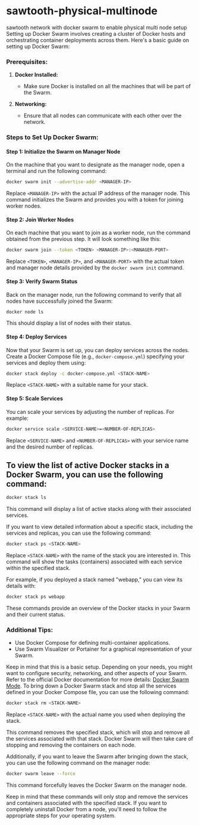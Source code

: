 # sawtooth-physical-multinode
sawtooth network with docker swarm to enable physical multi node setup
Setting up Docker Swarm involves creating a cluster of Docker hosts and orchestrating container deployments across them. Here's a basic guide on setting up Docker Swarm:

### Prerequisites:
1. **Docker Installed:**
   - Make sure Docker is installed on all the machines that will be part of the Swarm.

2. **Networking:**
   - Ensure that all nodes can communicate with each other over the network.

### Steps to Set Up Docker Swarm:

#### Step 1: Initialize the Swarm on Manager Node
On the machine that you want to designate as the manager node, open a terminal and run the following command:

```bash
docker swarm init --advertise-addr <MANAGER-IP>
```

Replace `<MANAGER-IP>` with the actual IP address of the manager node. This command initializes the Swarm and provides you with a token for joining worker nodes.

#### Step 2: Join Worker Nodes
On each machine that you want to join as a worker node, run the command obtained from the previous step. It will look something like this:

```bash
docker swarm join --token <TOKEN> <MANAGER-IP>:<MANAGER-PORT>
```

Replace `<TOKEN>`, `<MANAGER-IP>`, and `<MANAGER-PORT>` with the actual token and manager node details provided by the `docker swarm init` command.

#### Step 3: Verify Swarm Status
Back on the manager node, run the following command to verify that all nodes have successfully joined the Swarm:

```bash
docker node ls
```

This should display a list of nodes with their status.

#### Step 4: Deploy Services
Now that your Swarm is set up, you can deploy services across the nodes. Create a Docker Compose file (e.g., `docker-compose.yml`) specifying your services and deploy them using:

```bash
docker stack deploy -c docker-compose.yml <STACK-NAME>
```

Replace `<STACK-NAME>` with a suitable name for your stack.

#### Step 5: Scale Services
You can scale your services by adjusting the number of replicas. For example:

```bash
docker service scale <SERVICE-NAME>=<NUMBER-OF-REPLICAS>
```

Replace `<SERVICE-NAME>` and `<NUMBER-OF-REPLICAS>` with your service name and the desired number of replicas.

## To view the list of active Docker stacks in a Docker Swarm, you can use the following command:

```bash
docker stack ls
```

This command will display a list of active stacks along with their associated services.

If you want to view detailed information about a specific stack, including the services and replicas, you can use the following command:

```bash
docker stack ps <STACK-NAME>
```

Replace `<STACK-NAME>` with the name of the stack you are interested in. This command will show the tasks (containers) associated with each service within the specified stack.

For example, if you deployed a stack named "webapp," you can view its details with:

```bash
docker stack ps webapp
```

These commands provide an overview of the Docker stacks in your Swarm and their current status.
### Additional Tips:
- Use Docker Compose for defining multi-container applications.
- Use Swarm Visualizer or Portainer for a graphical representation of your Swarm.

Keep in mind that this is a basic setup. Depending on your needs, you might want to configure security, networking, and other aspects of your Swarm. Refer to the official Docker documentation for more details: [Docker Swarm Mode](https://docs.docker.com/engine/swarm/).
To bring down a Docker Swarm stack and stop all the services defined in your Docker Compose file, you can use the following command:

```bash
docker stack rm <STACK-NAME>
```

Replace `<STACK-NAME>` with the actual name you used when deploying the stack.

This command removes the specified stack, which will stop and remove all the services associated with that stack. Docker Swarm will then take care of stopping and removing the containers on each node.

Additionally, if you want to leave the Swarm after bringing down the stack, you can use the following command on the manager node:

```bash
docker swarm leave --force
```

This command forcefully leaves the Docker Swarm on the manager node.

Keep in mind that these commands will only stop and remove the services and containers associated with the specified stack. If you want to completely uninstall Docker from a node, you'll need to follow the appropriate steps for your operating system.
